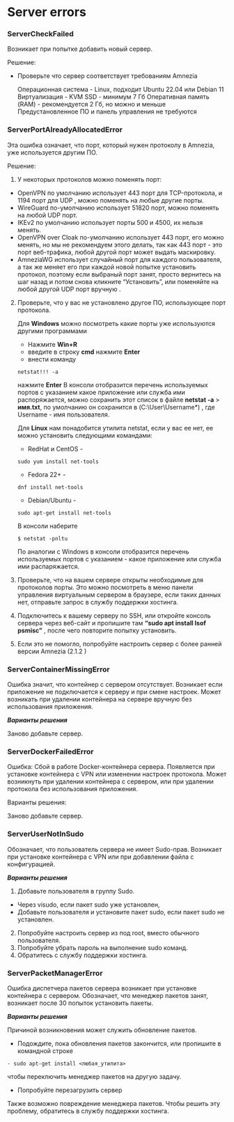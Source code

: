 
# Server errors

### ServerCheckFailed

Возникает при попытке добавить новый сервер.  

Решение:

- Проверьте что сервер соответствует требованиям Amnezia 


    Операционная система - Linux, подходит Ubuntu 22.04 или Debian 11
    Виртуализация - KVM
    SSD - минимум 7 Гб
    Оперативная память (RAM) - рекомендуется 2 Гб, но можно и меньше
    Предустановленное ПО и панель управления не требуются

### ServerPortAlreadyAllocatedError

Эта ошибка означает, что порт, который нужен протоколу в Amnezia, уже используется другим ПО.

Решение:


1.  У некоторых протоколов можно поменять порт:
- OpenVPN по умолчанию использует 443 порт для TCP-протокола, и 1194 порт для UDP , можно поменять на любые другие порты.
- WireGuard по-умолчанию использует 51820 порт, можно поменять на любой UDP порт.
- IKEv2 по умолчанию использует порты 500 и 4500, их нельзя менять.
- OpenVPN over Cloak по-умолчанию использует 443 порт, его можно менять, но мы не рекомендуем этого делать, так как  443 порт - это порт веб-трафика, любой другой порт может выдать маскировку.
- AmneziaWG использует случайный порт для каждого пользователя, а так же меняет его при каждой новой попытке установить протокол, поэтому если выбраный порт занят, просто вернитесь на шаг  назад и потом снова кликните “Установить”, или поменяйте на любой другой UDP порт вручную .


2. Проверьте, что у вас не установлено другое ПО, использующее порт протокола.

   Для **Windows** можно посмотреть какие порты уже используются другими программами
    - Нажмите **Win+R**
    - введите в строку **cmd** нажмите **Enter**
    - внести команду 
   ~~~ 
   netstat!!! -a 
   ~~~
    нажмите **Enter**
      В консоли отобразится перечень используемых портов с указанием какое приложение или служба ими распоряжается,
      можно сохранить этот список в файле **netstat -a** > **имя.txt**, по умолчанию он сохранится в (C:\\User\Username*\) ,
      где  Username - имя пользователя.

   Для **Linux** нам понадобится утилита netstat, если у вас ее нет, ее можно установить следующими командами:

    - RedHat и CentOS - 
   ~~~
   sudo yum install net-tools
   ~~~
    - Fedora 22+ - 
   ~~~
   dnf install net-tools
   ~~~
   
    - Debian/Ubuntu - 
   ~~~ 
   sudo apt-get install net-tools
   ~~~
   

   В консоли наберите 
   ~~~
   $ netstat -pnltu
   ~~~
   По аналогии с Windows в консоли отобразится перечень используемых портов с указанием - какое приложение или служба ими распаряжается.


3. Проверьте, что на вашем сервере открыты необходимые для протоколов порты.  Это можно посмотреть в меню панели управления виртуальным сервером в браузере, если таких данных нет, отправьте запрос в службу поддержки хостинга.


4. Подключитесь к вашему серверу по SSH, или откройте консоль сервера через веб-сайт и пропишите там **“sudo apt install lsof psmisc”** , после чего повторите попытку установить.


5. Если это не помогло, попробуйте настроить сервер с более ранней версии Amnezia (2.1.2 )




### ServerContainerMissingError

Ошибка значит, что контейнер с сервером отсутствует. Возникает если приложение не подключается к серверу и при смене настроек. 
Может возникать при удалении контейнера на сервере вручную без использования приложения.

***Варианты решения*** 

Заново добавьте сервер. 

### ServerDockerFailedError

Ошибка: Сбой в работе Docker-контейнера сервера.
Появляется при установке контейнера с VPN или изменении настроек протокола.
Может возникнуть при удалении контейнера с сервером, или при удалении протокола без использования приложения.

Варианты решения:

Заново добавьте сервер.

### ServerUserNotInSudo

Обозначает, что пользователь сервера не имеет Sudo-прав.
Возникает при установке контейнера с VPN или при добавлении файла с конфигурацией.

***Варианты решения***

1. Добавьте пользователя в группу Sudo. 
- Через visudo, если пакет sudo уже установлен, 
- Добавьте пользователя и установите пакет sudo, если пакет sudo не установлен.
2. Попробуйте настроить сервер из под root, вместо обычного пользователя.
3. Попробуйте убрать пароль на выполнение sudo команд.
4. Обратитесь с службу поддержки хостинга. 


### ServerPacketManagerError

Ошибка диспетчера пакетов сервера возникает при установке контейнера с сервером. 
Обозначает, что менеджер пакетов занят, возникает после 30 попыток установить пакеты.

***Варианты решения***

Причиной возникновения может служить обновление пакетов. 
- Подождите, пока обновления пакетов закончится, или пропишите в командной строке 
~~~
- sudo apt-get install <любая_утилита> 
~~~
чтобы переключить менеджер пакетов на другую задачу.
- Попробуйте перезагрузить сервер

Также возможно повреждение менеджера пакетов. Чтобы решить эту проблему, обратитесь в службу поддержки хостинга.






[Как запустить свой VPN c помощью Amnezia]: ../instructions/0_starter-guide
[Windows 11]: https://support.microsoft.com/ru-ru/windows/%D0%B8%D0%B7%D0%BC%D0%B5%D0%BD%D0%B5%D0%BD%D0%B8%D0%B5-%D0%BF%D0%B0%D1%80%D0%B0%D0%BC%D0%B5%D1%82%D1%80%D0%BE%D0%B2-tcp-ip-bd0a07af-15f5-cd6a-363f-ca2b6f391ace#WindowsVersion=Windows_11
[Windows 10]: https://support.microsoft.com/ru-ru/windows/%D0%B8%D0%B7%D0%BC%D0%B5%D0%BD%D0%B5%D0%BD%D0%B8%D0%B5-%D0%BF%D0%B0%D1%80%D0%B0%D0%BC%D0%B5%D1%82%D1%80%D0%BE%D0%B2-tcp-ip-bd0a07af-15f5-cd6a-363f-ca2b6f391ace#WindowsVersion=Windows_10
[Windows 8.1 или 7]: https://support.microsoft.com/ru-ru/windows/%D0%B8%D0%B7%D0%BC%D0%B5%D0%BD%D0%B5%D0%BD%D0%B8%D0%B5-%D0%BF%D0%B0%D1%80%D0%B0%D0%BC%D0%B5%D1%82%D1%80%D0%BE%D0%B2-tcp-ip-bd0a07af-15f5-cd6a-363f-ca2b6f391ace#WindowsVersion=Windows_8.1_or_Windows_7
[ссылка на релизы]: https://github.com/amnezia-vpn/amnezia-client/releases